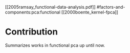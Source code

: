 [[2005ramsay_functional-data-analysis.pdf]]
#factors-and-components:pca:functional
[[2000boente_kernel-fpca]]

# Contribution 

   Summarizes works in functional pca up until now. 


